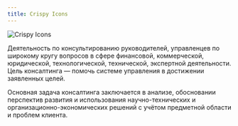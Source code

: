 ```yaml
---
title: Crispy Icons
---
```


![Crispy Icons](assets/img/work/proj-3/img1.jpg)

Деятельность по консультированию руководителей, управленцев по широкому кругу вопросов в сфере финансовой, коммерческой, юридической, технологической, технической, экспертной деятельности. Цель консалтинга — помочь системе управления в достижении заявленных целей.

Основная задача консалтинга заключается в анализе, обосновании перспектив развития и использования научно-технических и организационно-экономических решений с учётом предметной области и проблем клиента.

